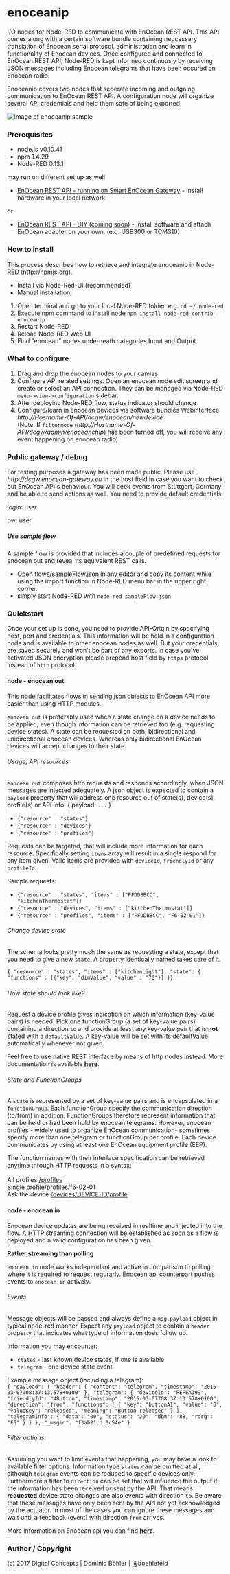 # enoceanip

I/O nodes for Node-RED to communicate with EnOcean REST API. This API comes along with a certain software bundle containing neccessary translation of Enocean serial protocol, administration and learn in functionality of Enocean devices. Once configured and connected to EnOcean REST API, Node-RED is kept informed continously by receiving JSON messages including Enocean telegrams that have been occured on Enocean radio. 

Enoceanip covers two nodes that seperate incoming and outgoing communication to EnOcean REST API. A configuration node will organize several API credentials and held them safe of being exported. 

![Image of enoceanip sample](https://cloud.githubusercontent.com/assets/4750288/13598703/a02150f2-e51f-11e5-9a36-10d86632e7da.png)


### Prerequisites
* node.js v0.10.41
* npm 1.4.29
* Node-RED 0.13.1 

may run on different set up as well
* [EnOcean REST API - running on Smart EnOcean Gateway](http://enocean-gateway.eu/en/product/) - Install hardware in your local network

or
* [EnOcean REST API - DIY (coming soon)](http://enocean-gateway.eu/en/product/) - Install software and attach EnOcean adapter on your own. (e.g. USB300 or TCM310)


### How to install
This process describes how to retrieve and integrate enoceanip in Node-RED (http://npmjs.org).

- Install via Node-Red-Ui (recommended)
- Manual installation:
1. Open terminal and go to your local Node-RED folder. 
e.g. `cd ~/.node-red` 
2. Execute npm command to install node 
`npm install node-red-contrib-enoceanip`
3. Restart Node-RED
4. Reload Node-RED Web UI
5. Find "enocean" nodes underneath categories Input and Output

### What to configure
1. Drag and drop the enocean nodes to your canvas
2. Configure API related settings. Open an enocean node edit screen and create or select an API connection. They can be managed via Node-RED `menu->view->configuration` sidebar.
3. After deploying Node-RED flow, status indicator should change
4. Configure/learn in enocean devices via software bundles Webinterface
*http://Hostname-Of-API/dcgw/enocean/newdevice*
<br>(Note: If `filtermode` (*http://Hostname-Of-API/dcgw/admin/enoceanchip*) has been turned off, you will receive any event happening on enocean radio)

### Public gateway / debug

<p>For testing purposes a gateway has been made public. Please use <i>http://dcgw.enocean-gateway.eu</i> in the host field in case you want to check out EnOcean API's behaviour. You will peek events from Stuttgart, Germany and be able to send actions as well. You need to provide default credentials:</p>
login: user

pw: user

##### Use sample flow
A sample flow is provided that includes a couple of predefined requests for enocean out and reveal its equivalent REST calls.

- Open [flows/sampleFlow.json](flows/sampleFlow.json) in any editor and copy its content while using the import function in Node-RED menu bar in the upper right corner.
- simply start Node-RED with `node-red sampleFlow.json`

### Quickstart

Once your set up is done, you need to provide API-Origin by specifying host, port and credentials. This information will be held in a configuration node and is available to other enocean nodes as well. But your credentials are saved securely and won't be part of any exports. In case you've activated JSON encryption please prepend host field by <code>https</code> protocol instead of <code>http</code> protocol.

#### node - enocean out
<p>This node facilitates flows in sending json objects to EnOcean API more easier than using HTTP modules.</p>
<p><code>enocean out</code> is preferably used when a state change on a device needs to be applied, even though information can be retrieved too (e.g. requesting device states). A state can be requested on both, bidirectional and unidirectional enocean devices. Whereas only bidirectional EnOcean devices will accept changes to their state.</p>

###### Usage, API resources
<p><code>enocean out</code> composes http requests and responds accordingly, when JSON messages are injected adequately. A json object is expected to contain a <code>payload</code> property that will address one resource out of state(s), device(s), profile(s) or API info. { payload: <code>...</code> }</p>
<ul>
    <li><code>{"resource" : "states"}</code></li>
    <li><code>{"resource" : "devices"}</code></li>
    <li><code>{"resource" : "profiles"}</code></li>
</ul>

<p>Requests can be targeted, that will include more information for each resource. Specifically setting <code>items</code> array will result in a single respond for any item given. Valid items are provided with <code>deviceId</code>, <code>friendlyId</code> or any <code>profileId</code>.</p>

<p>Sample requests:</p>
<ul>
    <li><code>{"resource" : "states", "items" : ["FFDDBBCC", "kitchenThermostat"]}</code></li>
    <li><code>{"resource" : "devices", "items" : ["kitchenThermostat"]}</code></li>
    <li><code>{"resource" : "profiles", "items" : ["FFDDBBCC", "F6-02-01"]}</code></li>
</ul>

###### Change device state
<p>The schema looks pretty much the same as requesting a state, except that you need to give a new <code>state</code>. A property identically named takes care of it.</p>

<p><code>{ "resource" : "states", "items" : ["kitchenLight"], "state": { "functions" : [{"key": "dimValue", "value" : "70"}] }}</code></p>

###### How state should look like?
<p>Request a device profile gives indication on which information (key-value pairs) is needed. Pick one functionGroup (a set of key-value pairs) containing a direction <code>to</code> and provide at least any key-value pair that is <b>not</b> stated with a <code>defaultValue</code>. A key-value will be set with its defaultValue automatically whenever not given.</p>

<p>Feel free to use native REST interface by means of http nodes instead. More documentation is available <b><a href="http://enocean-gateway.eu/images/documents/Documentation/index.html?rest-resources.html">here</a></b>.</p>

###### State and FunctionGroups
A <code>state</code> is represented by a set of key-value pairs and is encapsulated in a <code>functionGroup</code>. Each functionGroup specify the communication direction (to/from) in addition. FunctionGroups therefore represent information that can be held or had been hold by enocean telegrams. However, enocean profiles - widely used to organize EnOcean communication- sometimes specify more than one telegram or functionGroup per profile. Each device communicates by using at least one EnOcean equipment profile (EEP).

The function names with their interface specification can be retrieved anytime through HTTP requests in a syntax:<br>
<br>All profiles <a href="http://dcgw.enocean-gateway.eu:8080/profiles">&#47;profiles</a>
<br>Single profile<a href="http://dcgw.enocean-gateway.eu:8080/profiles/f6-02-01">&#47;profiles&#47;f6-02-01</a>
<br>Ask the device <a href="http://dcgw.enocean-gateway.eu:8080/devices/01844BB0/profile">&#47;devices&#47;DEVICE-ID&#47;profile</a>

#### node - enocean in
<p>Enocean device updates are being received in realtime and injected into the flow. A HTTP streaming connection will be established as soon as a flow is deployed and a valid configuration has been given.</p>
<p><b>Rather streaming than polling</b></p>
<p><code>enocean in</code> node works independant and active in comparison to polling where it is required to request regurarly. Enocean api counterpart pushes events to <code>enocean in</code> actively.</p>

###### Events
<p>Message objects will be passed and always define a <code>msg.payload</code> object in typical node-red manner. Expect any <code>payload</code> object to contain a <code>header</code> property that indicates what type of information does follow up.</p>
Information you may encounter:
<ul>
    <li><code>states</code> - last known device states, if one is available</li>
    <li><code>telegram</code> - one device state event</li>
</ul>

<p>Example message object (including a telegram):
    <code>
{ "payload": { "header": { "content": "telegram", "timestamp": "2016-03-07T08:37:13.578+0100" }, "telegram": { "deviceId": "FEFEA199", "friendlyId": "4Button", "timestamp": "2016-03-07T08:37:13.578+0100", "direction": "from", "functions": [ { "key": "buttonAI", "value": "0", "valueKey": "released", "meaning": "Button released" } ], "telegramInfo": { "data": "00", "status": "20", "dbm": -88, "rorg": "F6" } } }, "_msgid": "f3ab21cd.0c54e" }
</code></p>

###### Filter options:
<p>Assuming you want to limit events that happening, you may have a look to available filter options. Information type <code>states</code> can be omitted at all, although <code>telegram</code> events can be reduced to specific devices only. Furthermore a filter to <code>direction</code> can be set that will influence the output if the information has been received or sent by the API. That means <b>requested</b> device state changes are also events with direction <code>to</code>. Be aware that these messages have only been sent by the API not yet acknowledged by the actuator. In most of the cases you can ignore these messages and wait until a feedback (event) with direction <code>from</code> arrives.</p>

<p>More information on Enocean api you can find <b><a href="http://enocean-gateway.eu/images/documents/Documentation/index.html?enocean-api.html">here</a></b>.</p>

<p>

### Author / Copyright
(c) 2017 Digital Concepts | Dominic Böhler | @boehlefeld